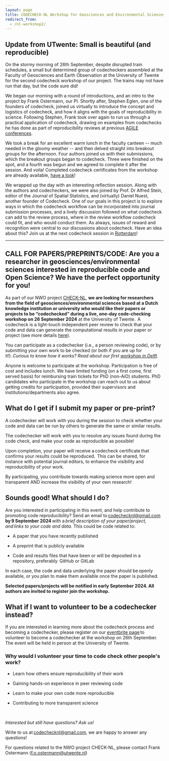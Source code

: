 ```yaml
---
layout: page
title: CODECHECK-NL Workshop for Geosciences and Environmental Sciences
redirect_from:
  - /nl-workshop2/
---
```


## Update from UTwente: Small is beautiful (and reproducible)

On the stormy morning of 26th September, despite disrupted train schedules, a small but determined group of codecheckers assembled at the Faculty of Geosciences and Earth Observation at the University of Twente for the second codecheck workshop of our project. The trains may not have run that day, but the code sure did!  

We began our morning with a round of introductions, and an intro to the project by Frank Ostermann, our PI. Shortly after, Stephen Eglen, one of the founders of codecheck, joined us virtually to introduce the concept and logistics of codecheck, and how it aligns with the goals of reproducibility in science. Following Stephen, Frank took over again to run us through a practical application of codecheck, drawing on examples from codechecks he has done as part of reproducibility reviews at previous [AGILE conferences](https://reproducible-agile.github.io/). 

We took a break for an excellent warm lunch in the faculty canteen -- much needed in the gloomy weather -- and then delved straight into breakout groups for the afternoon. Four authors joined us with their submissions, which the breakout groups began to codecheck. Three were finished on the spot, and a fourth was begun and we agreed to complete it after the session. And voila! Completed codecheck certificates from the workshop are already available, [have a look](https://osf.io/m7tze/)!  

We wrapped up the day with an interesting reflection session. Along with the authors and codecheckers, we were also joined by Prof. Dr Alfred Stein, editor of the Journal of Spatial Statistics, and (virtually) Daniel Nuest, another founder of Codecheck. One of our goals in this project is to explore ways in which the codecheck workflow can be incorporated into journal submission processes, and a lively discussion followed on what codecheck can add to the review process, where in the review workflow codecheck could fit, and who would conduct them. As always, issues of reward and recognition were central to our discussions about codecheck. Have an idea about this? Join us at the next codecheck session in [Rotterdam](https://codecheckRotterdam.eventbrite.com)!  

---------------------------------------------------------------------------------------------------

## CALL FOR PAPERS/PREPRINTS/CODE: Are you a researcher in geosciences/environmental sciences interested in reproducible code and Open Science? We have the perfect opportunity for you! 

As part of our NWO project [CHECK-NL](https://codecheck.org.uk/nl), **we are looking for researchers from the field of geosciences/environmental sciences based at a Dutch knowledge institution or university who would like their papers or projects to be “codechecked” during a live, one-day code-checking workshop on 26 September 2024** at the University of Twente.  A codecheck is a light-touch independent peer review to check that your code and data can generate the computational results in your paper or project (see more details [here](https://codecheck.org.uk/process/)).  

 

You can participate as a codechecker (i.e., a person reviewing code), or by submitting your own work to be checked (or both if you are up for it!). *Curious to know how it works? Read about our first [workshop in Delft](https://codecheck.org.uk/nl-workshop1/).* 

 

Anyone is welcome to participate at the workshop. Participation is free of cost and includes lunch. We have limited funding (on a first come, first served basis) for reimbursing train tickets for PhD (non-AiO) students. PhD candidates who participate in the workshop can reach out to us about getting credits for participation, provided their supervisors and institutions/departments also agree.
 


## What do I get if I submit my paper or pre-print?   

A codechecker will work with you during the session to check whether your code and data can be run by others to generate the same or similar results.   

The codechecker will work with you to resolve any issues found during the code check, and make your code as reproducible as possible!   

Upon completion, your paper will receive a codecheck certificate that confirms your results could be reproduced.  This can be shared, for instance with potential journal editors, to enhance the visibility and reproducibility of your work.    

By participating, you contribute towards making science more open and transparent AND increase the visibility of your own research!   

 
## Sounds good! What should I do?   

Are you interested in participating in this event, and help contribute to promoting code reproducibility? Send an email to codechecknl@gmail.com **by 9 September 2024** with a *brief description of your paper/project, and links to your code and data*. This could be code related to:   

- A paper that you have recently published   

- A preprint that is publicly available   

- Code and results files that have been or will be deposited in a repository, preferably  GitHub or GitLab   

In each case, the code and data underlying the paper should be openly available, or you plan to make them available once the paper is published.  



**Selected papers/projects will be notified in early September 2024. All authors are invited to register join the workshop.**   



## What if I want to volunteer to be a codechecker instead?  

 
If you are interested in learning more about the codecheck process and becoming a codechecker, please register on our [eventbrite page](https://www.eventbrite.nl/e/codecheck-workshop-for-the-geosciences-and-environmental-sciences-tickets-945474348227?aff=oddtdtcreator) to volunteer to become a codechecker at the workshop on 26th September. The event will be held in person at the University of Twente.

### Why would I volunteer your time to code check other people's work?  

- Learn how others ensure reproducibility of their work   

- Gaining hands-on experience in peer reviewing code

- Learn to make your own code more reproducible

- Contributing to more transparent science  

  

*Interested but still have questions? Ask us!*  

Write to us at codechecknl@gmail.com, we are happy to answer any questions!  

For questions related to the NWO project CHECK-NL, please contact Frank Ostermann (f.o.ostermann@utwente.nl)
  
